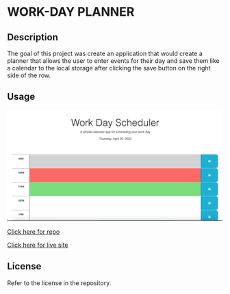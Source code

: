 # WORK-DAY PLANNER

## Description

The goal of this project was create an application that would create a planner that allows the user to enter events for their day and save them like a calendar to the local storage after clicking the save button on the right side of the row.


## Usage

<img src="https://github.com/tyler273/work-day-planner/blob/main/assets/images/preview.png" />

[Click here for repo](https://github.com/tyler273/work-day-planner)

[Click here for live site](https://tyler273.github.io/work-day-planner/)

## License

Refer to the license in the repository.